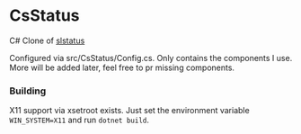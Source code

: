 # CsStatus
C# Clone of [slstatus](https://tools.suckless.org/slstatus/)

Configured via src/CsStatus/Config.cs. Only contains the components I use. More will be added later, feel free to pr missing components.

### Building
X11 support via xsetroot exists. Just set the environment variable `WIN_SYSTEM=X11` and run `dotnet build`.

